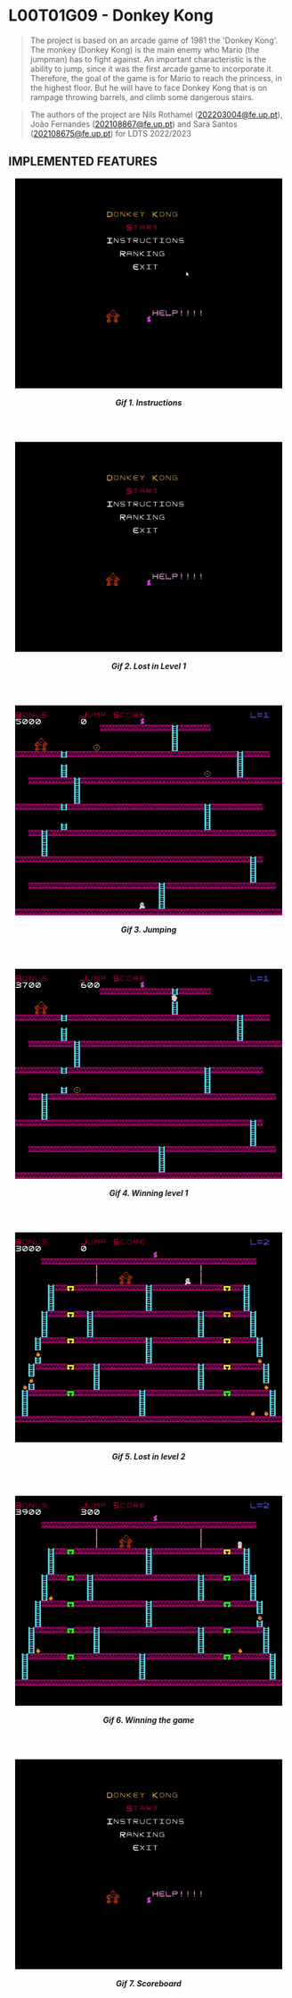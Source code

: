 # L00T01G09 - Donkey Kong<PROJECT NAME>


> The project is based on an arcade game of 1981 the 'Donkey Kong'. The monkey (Donkey Kong) is the main enemy who Mario (the jumpman) has to fight against. An important characteristic is the ability to jump, since it was the first arcade game to incorporate it. Therefore, the goal of the game is for Mario to reach the princess, in the highest floor. But he will have to face Donkey Kong that is on rampage throwing barrels, and climb some dangerous stairs.

>The authors of the project are Nils Rothamel (202203004@fe.up.pt), João Fernandes (202108867@fe.up.pt) and Sara Santos (202108675@fe.up.pt) for LDTS 2022/2023

## IMPLEMENTED FEATURES

<p align="center">
  <img src="src/main/resources/gif/instruction.gif" alt="">
</p>

<p align="center">
  <b><i>Gif 1. Instructions</i></b>
</p>
<br>
<br />


<p align="center">
  <img src="src/main/resources/gif/lostLevel1.gif" alt="">
</p>

<p align="center">
  <b><i>Gif 2. Lost in Level 1</i></b>
</p>
<br>
<br />

<p align="center">
  <img src="src/main/resources/gif/jumping.gif" alt="">
</p>

<p align="center">
  <b><i>Gif 3. Jumping</i></b>
</p>
<br>
<br />

<p align="center">
  <img src="src/main/resources/gif/winLevel.gif" alt="">
</p>

<p align="center">
  <b><i>Gif 4. Winning level 1</i></b>
</p>
<br>
<br />

<p align="center">
  <img src="src/main/resources/gif/lostLevel2.gif" alt="">
</p>

<p align="center">
  <b><i>Gif 5. Lost in level 2</i></b>
</p>
<br>
<br />


<p align="center">
  <img src="src/main/resources/gif/winGame.gif" alt="">
</p>

<p align="center">
  <b><i>Gif 6. Winning the game</i></b>
</p>
<br>
<br />

<p align="center">
  <img src="src/main/resources/gif/scoreboard.gif" alt="">
</p>

<p align="center">
  <b><i>Gif 7. Scoreboard</i></b>
</p>
<br>
<br />